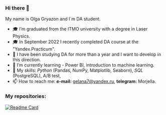 ### Hi there 👋

My name is Olga Gryazon and I`m DA student. 

- 🎓 I’m graduated from the ITMO university with a degree in Laser Physics.
- 🎓 In September 2022 I recently completed DA course at the "Yandex.Practicum".
- 🌱 I have been studying DA for more than a year and I want to develop in this direction. 
- 🌱 I’m currently learning - Power BI, introduction to machine learning.
- 🔨 My skills: *Python* (Pandas, NumPy, Matplotlib, Seaborn), *SQL* (PostgreSQL), A/B test, 
- 📫 How to reach me: **e-mail:** gelana7@yandex.ru, **telegram:** Morjella. 

### My repositories:

[![Readme Card](https://github-readme-stats.vercel.app/api/pin/?username=Morjella&repo=DA_Repository)](https://github.com/Morjella/DA_Repository)

<!--
**Morjella/Morjella** is a ✨ _special_ ✨ repository because its `README.md` (this file) appears on your GitHub profile.

Here are some ideas to get you started:

- 🔭 I’m currently working on ...
- 🌱 I’m currently learning ...
- 👯 I’m looking to collaborate on ...
- 🤔 I’m looking for help with ...
- 💬 Ask me about ...
- 📫 How to reach me: ...
- 😄 Pronouns: ...
- ⚡ Fun fact: ...
-->
